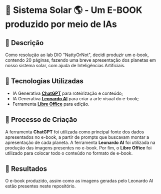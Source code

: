 # 🌌 Sistema Solar 🌎 - Um E-BOOK produzido por meio de IAs

## 📒 Descrição
Como resolução ao lab DIO "NattyOrNot", decidi produzir um e-book, contendo 20 páginas, fazendo uma breve apresentação dos planetas em nosso sistema solar, com ajuda de Inteligências Artificiais.

## 🤖 Tecnologias Utilizadas
- IA Generativa **[ChatGPT](https://chat.openai.com)** para roteirização e conteúdo;
- IA Generativa **[Leonardo AI](https://leonardo.ai)** para criar a arte visual do e-book;
- Ferramenta **[Libre Office](https://pt-br.libreoffice.org/)** para edição.

## 🧐 Processo de Criação
A ferramenta **ChatGPT** foi utilizada como principal fonte dos dados apresentados no e-book, a partir de prompts que buscavam montar a apresentação de cada planeta. A ferramenta **Leonardo AI** foi utilizada na produção das imagens presentes no e-book. Por fim, o **Libre Office** foi utilizado para colocar todo o conteúdo no formato de e-book.

## 🚀 Resultados
O e-book produzido, assim como as imagens geradas pelo Leonardo AI estão presentes neste repositório.